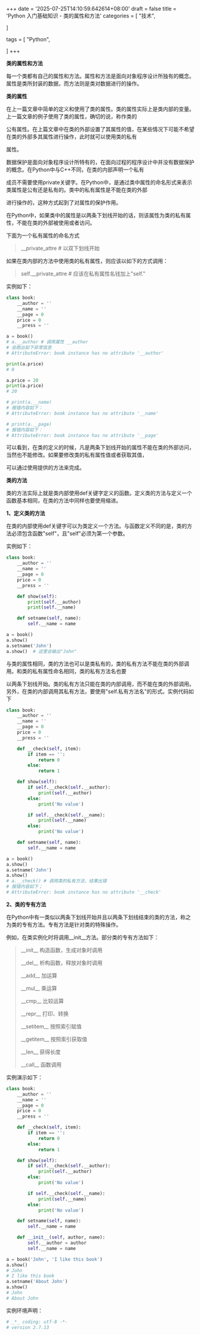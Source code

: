 +++
date = '2025-07-25T14:10:59.642614+08:00'
draft = false
title = 'Python 入门基础知识 - 类的属性和方法'
categories = [
    "技术",

]

tags = [
    "Python",

]
+++

**类的属性和方法**

每一个类都有自己的属性和方法。属性和方法是面向对象程序设计所独有的概念。属性是类所封装的数据，而方法则是类对数据进行的操作。

**类的属性**

在上一篇文章中简单的定义和使用了类的属性。类的属性实际上是类内部的变量。上一篇文章的例子使用了类的属性，确切的说，称作类的

公有属性。在上篇文章中在类的外部设置了其属性的值，在某些情况下可能不希望在类的外部多其属性进行操作，此时就可以使用类的私有

属性。

数据保护是面向对象程序设计所特有的，在面向过程的程序设计中并没有数据保护的概念。在Python中与C++不同，在类的内部声明一个私有

成员不需要使用private关键字。在Python中，是通过类中属性的命名形式来表示类属性是公有还是私有的。类中的私有属性是不能在类的外部

进行操作的，这种方式起到了对属性的保护作用。

在Python中，如果类中的属性是以两条下划线开始的话，则该属性为类的私有属性，不能在类的外部被使用或者访问。

下面为一个私有属性的命名方式

> \_\_private\_attre # 以双下划线开始

如果在类内部的方法中使用类的私有属性，则应该以如下的方式调用：

> self.\_\_private\_attre # 应该在私有属性名钱加上"self."

实例如下：

```py
class book:
    __author = ''
    __name = ''
    __page = 0
    price = 0
    __press = ''

a = book()
# a.__author # 调用属性 __author
# 会跑出如下异常信息
# AttributeError: book instance has no attribute '__author'

print(a.price)
# 0

a.price = 20
print(a.price)
# 20

# print(a.__name)
# 报错内容如下：
# AttributeError: book instance has no attribute '__name'

# print(a.__page)
# 报错内容如下：
# AttributeError: book instance has no attribute '__page'  

```

可以看到，在类的定义的时候，凡是两条下划线开始的属性不能在类的外部访问，当然也不能修改。如果要修改类的私有属性值或者获取其值，

可以通过使用提供的方法来完成。

**类的方法**

类的方法实际上就是类内部使用def关键字定义的函数。定义类的方法与定义一个函数基本相同，在类的方法中同样也要使用缩进。

**1、定义类的方法**

在类的内部使用def关键字可以为类定义一个方法。与函数定义不同的是，类的方法必须包含函数"self"，且"self"必须为第一个参数。

实例如下：

```py
class book:
    __author = ''
    __name = ''
    __page = 0
    price = 0
    __press = ''

    def show(self):
        print(self.__author)
        print(self.__name)

    def setname(self, name):
        self.__name = name

a = book()
a.show()
a.setname('John')
a.show()  # 这里会输出"John"  

```

与类的属性相同，类的方法也可以是类私有的，类的私有方法不能在类的外部调用。和类的私有属性命名相同，类的私有方法名也要

以两条下划线开始。类的私有方法只能在类的内部调用，而不能在类的外部调用。另外，在类的内部调用其私有方法，要使用"self.私有方法名"的形式。实例代码如下

```py
class book:
    __author = ''
    __name = ''
    __page = 0
    price = 0
    __press = ''

    def __check(self, item):
        if item == '':
            return 0
        else:
            return 1

    def show(self):
        if self.__check(self.__author):
            print(self.__author)
        else:
            print('No value')

        if self.__check(self.__name):
            print(self.__name)
        else:
            print('No value')

    def setname(self, name):
        self.__name = name

a = book()
a.show()
a.setname('John')
a.show()
# a.__check() # 调用类的私有方法，结果出错
# 报错内容如下；
# AttributeError: book instance has no attribute '__check'  

```

**2、类的专有方法**

在Python中有一类似以两条下划线开始并且以两条下划线结束的类的方法，称之为类的专有方法。专有方法是针对类的特殊操作。

例如，在类实例化时将调用\_\_init\_\_方法。部分类的专有方法如下：

> \_\_init\_\_ 构造函数，生成对象时调用
>
> \_\_del\_\_ 析构函数，释放对象时调用
>
> \_\_add\_\_ 加运算
>
> \_\_mul\_\_ 乘运算
>
> \_\_cmp\_\_ 比较运算
>
> \_\_repr\_\_ 打印、转换
>
> \_\_setitem\_\_ 按照索引赋值
>
> \_\_getitem\_\_ 按照索引获取值
>
> \_\_len\_\_ 获得长度
>
> \_\_call\_\_ 函数调用

实例演示如下：

```py
class book:
    __author = ''
    __name = ''
    __page = 0
    price = 0
    __press = ''

    def __check(self, item):
        if item == '':
            return 0
        else:
            return 1

    def show(self):
        if self.__check(self.__author):
            print(self.__author)
        else:
            print('No value')

        if self.__check(self.__name):
            print(self.__name)
        else:
            print('No value')

    def setname(self, name):
        self.__name = name

    def __init__(self, author, name):
        self.__author = author
        self.__name = name

a = book('John', 'I like this book')
a.show()
# John
# I like this book
a.setname('About John')
a.show()
# John
# About John  

```

实例环境声明：

```bash
# _*_ coding: utf-8 -*-
# version 2.7.13  

```
